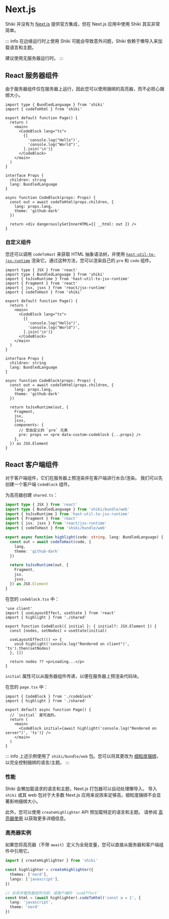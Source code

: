 # Next.js

Shiki 并没有为 [Next.js](https://nextjs.org) 提供官方集成，但在 Next.js 应用中使用 Shiki 其实非常简单。

::: info
在边缘运行时上使用 Shiki 可能会导致意外问题，Shiki 依赖于懒导入来加载语言和主题。

建议使用无服务器运行时。
:::

## React 服务器组件

由于服务器组件仅在服务器上运行，因此您可以使用捆绑的高亮器，而不必担心捆绑大小。

```tsx
import type { BundledLanguage } from 'shiki'
import { codeToHtml } from 'shiki'

export default function Page() {
  return (
    <main>
      <CodeBlock lang="ts">
        {[
          'console.log("Hello")',
          'console.log("World")',
        ].join('\n')}
      </CodeBlock>
    </main>
  )
}

interface Props {
  children: string
  lang: BundledLanguage
}

async function CodeBlock(props: Props) {
  const out = await codeToHtml(props.children, {
    lang: props.lang,
    theme: 'github-dark'
  })

  return <div dangerouslySetInnerHTML={{ __html: out }} />
}
```

### 自定义组件

您还可以调用 `codeToHast` 来获取 HTML 抽象语法树，并使用 [`hast-util-to-jsx-runtime`](https://github.com/syntax-tree/hast-util-to-jsx-runtime) 渲染它。通过这种方法，您可以渲染自己的 `pre` 和 `code` 组件。

```tsx
import type { JSX } from 'react'
import type { BundledLanguage } from 'shiki'
import { toJsxRuntime } from 'hast-util-to-jsx-runtime'
import { Fragment } from 'react'
import { jsx, jsxs } from 'react/jsx-runtime'
import { codeToHast } from 'shiki'

export default function Page() {
  return (
    <main>
      <CodeBlock lang="ts">
        {[
          'console.log("Hello")',
          'console.log("World")',
        ].join('\n')}
      </CodeBlock>
    </main>
  )
}

interface Props {
  children: string
  lang: BundledLanguage
}

async function CodeBlock(props: Props) {
  const out = await codeToHtml(props.children, {
    lang: props.lang,
    theme: 'github-dark'
  })

  return toJsxRuntime(out, {
    Fragment,
    jsx,
    jsxs,
    components: {
      // 您自定义的 `pre` 元素
      pre: props => <pre data-custom-codeblock {...props} />
    },
  }) as JSX.Element
}
```

## React 客户端组件

对于客户端组件，它们在服务器上预渲染并在客户端进行水合/渲染。
我们可以先创建一个客户端 `CodeBlock` 组件。

为高亮器创建 `shared.ts`：

```ts
import type { JSX } from 'react'
import type { BundledLanguage } from 'shiki/bundle/web'
import { toJsxRuntime } from 'hast-util-to-jsx-runtime'
import { Fragment } from 'react'
import { jsx, jsxs } from 'react/jsx-runtime'
import { codeToHast } from 'shiki/bundle/web'

export async function highlight(code: string, lang: BundledLanguage) {
  const out = await codeToHast(code, {
    lang,
    theme: 'github-dark'
  })

  return toJsxRuntime(out, {
    Fragment,
    jsx,
    jsxs,
  }) as JSX.Element
}
```

在您的 `codeblock.tsx` 中：

```tsx
'use client'
import { useLayoutEffect, useState } from 'react'
import { highlight } from './shared'

export function CodeBlock({ initial }: { initial?: JSX.Element }) {
  const [nodes, setNodes] = useState(initial)

  useLayoutEffect(() => {
    void highlight('console.log("Rendered on client")', 'ts').then(setNodes)
  }, [])

  return nodes ?? <p>Loading...</p>
}
```

`initial` 属性可以从服务器组件传递，以便在服务器上预渲染代码块。

在您的 `page.tsx` 中：

```tsx
import { CodeBlock } from './codeblock'
import { highlight } from './shared'

export default async function Page() {
  // `initial` 是可选的。
  return (
    <main>
      <CodeBlock initial={await highlight('console.log("Rendered on server")', 'ts')} />
    </main>
  )
}
```

::: info
上述示例使用了 `shiki/bundle/web` 包。您可以将其更改为 [细粒度捆绑](/guide/bundles#fine-grained-bundle)，以完全控制捆绑的语言/主题。
:::

### 性能

Shiki 会懒加载请求的语言和主题，Next.js 打包器可以自动处理懒导入。
导入 `shiki` 或其 web 包对于大多数 Next.js 应用来说效率足够高，细粒度捆绑不会显著影响捆绑大小。

此外，您可以使用 `createHighlighter` API 预加载特定的语言和主题。
请参阅 [高亮器使用](/guide/install#highlighter-usage) 以获取更多详细信息。

### 高亮器实例

如果您将高亮器（不带 `await`）定义为全局变量，您可以直接从服务器和客户端组件中引用它。

```ts
import { createHighlighter } from 'shiki'

const highlighter = createHighlighter({
  themes: ['nord'],
  langs: ['javascript'],
})

// 在异步服务器组件内部，或客户端的 `useEffect`
const html = (await highlighter).codeToHtml('const a = 1', {
  lang: 'javascript',
  theme: 'nord'
})
```
